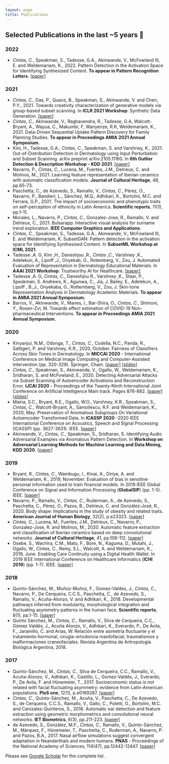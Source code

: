 ```yaml
---
layout: page
title: Publications
---
```


## Selected Publications in the last ~5 years 📜

### 2022

* *Cintas, C.*, Speakman, S., Tadesse, G.A., Akinwande, V., McFowland III, E. and Weldemariam, K., 2022. Pattern Detection in the Activation Space for Identifying Synthesized Content. **To appear in Pattern Recognition Letters**. [[paper]](https://arxiv.org/pdf/2105.12479.pdf)

### 2021

* *Cintas, C.*, Das, P., Quanz, B., Speakman, S., Akinwande, V. and Chen, P.Y., 2021. Towards creativity characterization of generative models via group-based subset scanning. In **ICLR 2021 Workshop**: Synthetic Data Generation. [[paper]](https://arxiv.org/pdf/2104.00479.pdf)
* *Cintas, C.*, Akinwande, V., Raghavendra, R., Tadesse, G.A, Walcott-Bryant, A., Wayua, C., Makumbi, F, Wanyenze, R.K, Weldemariam, K., 2021. Data-Driven Sequential Uptake Pattern Discovery for Family Planning Studies. **To appear in Proceedings AMIA 2021 Annual Symposium.**
* Kim, H., Tadesse, G.A., *Cintas, C.*, Speakman, S. and Varshney, K., 2021. Out-of-Distribution Detection in Dermatology using Input Perturbation and Subset Scanning. arXiv preprint arXiv:2105.11160. In **6th Outlier Detection & Description Workshop - KDD 2021**. [[paper]](https://arxiv.org/pdf/2105.11160.pdf)
* Navarro, P., *Cintas, C.*, Lucena, M., Fuertes, J.M., Delrieux, C. and Molinos, M., 2021. Learning feature representation of Iberian ceramics with automatic classification models. **Journal of Cultural Heritage**, 48, pp.65-73.
* Paschetta, C., de Azevedo, S., Ramallo, V., *Cintas, C.*, Pérez, O., Navarro, P., Bandieri, L., Sánchez, M.Q., Adhikari, K., Bortolini, M.C. and Ferrara, G.P., 2021. The impact of socioeconomic and phenotypic traits on self-perception of ethnicity in Latin America. **Scientific reports**, 11(1), pp.1-11.
* Morales, L., Navarro, P., *Cintas, C.*, Gonzalez-Jose, R., Ramallo, V. and Delrieux, C., 2021. Bulsarapp: Interactive visual analysis for surname trend exploration. **IEEE Computer Graphics and Applications**.
* *Cintas, C.*, Speakman, S., Tadesse, G.A., Akinwande, V., McFowland III, E. and Weldemariam, K. SubsetGAN: Pattern detection in the activation space for Identifying Synthesised Content. In **SubsetML Workshop at ICML 2021**.
* Tadesse ,A. G, Kim ,H., Daneshjou ,R., *Cintas ,C.*, Varshney ,K., Adelekun, A., Lipoff ,J., Onyekab, G., Rotemberg, V., Zou, J. Automated Evaluation of Representation in Dermatology Educational Materials. In **AAAI 2021 Workshop**: Trustworthy AI for Healthcare. [[paper]](https://taih20.github.io/papers/11/CameraReady/AAAI_2021_Trustworthy_camera_ready.pdf)
* Tadesse ,A. G, *Cintas, C.*, Daneshjou R., Varshney ,K., Staar, P., Speakman, S. Andrews, K., Agunwa, C., Jia, J. Bailey, E., Adelekun, A., Lipoff , B.,J., Onyekaba, G., Rottemberg, V., Zou, J. Skin-tone Representation Analysis in Dermatology Academic Materials.  **To appear in AMIA 2021 Annual Symposium.**
* Barros, V., Akinwande, V., Manes, I., Bar-Shira, O., *Cintas, C.*, Shimoni, Y., Rosen-Zvi, M. Towards effect estimation of COVID-19 Non-pharmaceutical Interventions. **To appear in Proceedings AMIA 2021 Annual Symposium.**



### 2020

* Kinyanjui, N.M., Odonga, T., *Cintas, C.*, Codella, N.C., Panda, R., Sattigeri, P. and Varshney, K.R., 2020, October. Fairness of Classifiers Across Skin Tones in Dermatology. In **MICCAI 2020** - International Conference on Medical Image Computing and Computer-Assisted Intervention (pp. 320-329). Springer, Cham. [[paper]](https://link.springer.com/chapter/10.1007/978-3-030-59725-2_31) [[slides]](https://github.com/celiacintas/celiacintas.github.io/blob/main/public/slides/2020/MICCAI_presentation__Derma_Fairness.pdf)
* *Cintas, C.*, Speakman, S., Akinwande, V., Ogallo, W., Weldemariam, K., Sridharan, S. and McFowland, E., 2020. Detecting Adversarial Attacks via Subset Scanning of Autoencoder Activations and Reconstruction Error. **IJCAI 2020** - Proceedings of the Twenty-Ninth International Joint Conference on Artificial Intelligence Main track. Pages 876-882. [[paper]](https://www.ijcai.org/Proceedings/2020/0122.pdf)  [[slides]](https://github.com/celiacintas/celiacintas.github.io/blob/main/public/slides/2020/_IJCAI_2020_presentation__AE___Subset.pdf)
* Maina, S.C., Bryant, R.E., Ogallo, W.O., Varshney, K.R., Speakman, S., *Cintas, C.*, Walcott-Bryant, A., Samoilescu, R.F. and Weldemariam, K., 2020, May. Preservation of Anomalous Subgroups On Variational Autoencoder Transformed Data. In **ICASSP 2020** -2020 IEEE International Conference on Acoustics, Speech and Signal Processing (ICASSP) (pp. 3627-3631). IEEE. [[paper]](https://ieeexplore.ieee.org/abstract/document/9054495)
* Akinwande, V., *Cintas, C.*, Speakman, S., Sridharan, S. Identifying Audio Adversarial Examples via Anomalous Pattern Detection. In **Workshop on Adversarial Learning Methods for Machine Learning and Data Mining, KDD 2020**. [[paper]](https://arxiv.org/abs/2002.05463)

### 2019

* Bryant, R., *Cintas, C.*, Wambugu, I., Kinai, A., Diriye, A. and Weldemariam, K., 2019, November. Evaluation of bias in sensitive personal information used to train financial models. In 2019 IEEE Global Conference on Signal and Information Processing (**GlobalSIP**) (pp. 1-5). IEEE. [[paper]](https://ieeexplore.ieee.org/abstract/document/8969527)
* Navarro, P., Ramallo, V., *Cintas, C.*, Ruderman, A., de Azevedo, S., Paschetta, C., Pérez, O., Pazos, B., Delrieux, C. and González‐José, R., 2020. Body shape: Implications in the study of obesity and related traits. **American Journal of Human Biology**, 32(2), p.e23323. [[paper]](https://onlinelibrary.wiley.com/doi/abs/10.1002/ajhb.23323)
* *Cintas, C.*, Lucena, M., Fuertes, J.M., Delrieux, C., Navarro, P., Gonzalez-Jose, R. and Molinos, M., 2020. Automatic feature extraction and classification of Iberian ceramics based on deep convolutional networks. **Journal of Cultural Heritage**, 41, pp.106-112. [[paper]](https://www.sciencedirect.com/science/article/pii/S1296207418307775)
* Osebe, S., Wachira, C.M., Matu, F., Bore, N., Kaguma, D., Mutahi, J., Ogallo, W., *Cintas, C.*, Remy, S.L., Walcott, A. and Weldemariam, K., 2019, June. Enabling Care Continuity using a Digital Health Wallet. In 2019 IEEE International Conference on Healthcare Informatics (**ICHI 2019**) (pp. 1-7). IEEE. [[paper]](https://ieeexplore.ieee.org/abstract/document/8904625)


### 2018 

* Quinto-Sánchez, M., Muñoz-Muñoz, F., Gomez-Valdes, J., *Cintas, C.*, Navarro, P., De Cerqueira, C.C.S., Paschetta, C., de Azevedo, S., Ramallo, V., Acuña-Alonzo, V. and Adhikari, K., 2018. Developmental pathways inferred from modularity, morphological integration and fluctuating asymmetry patterns in the human face. **Scientific reports**, 8(1), pp.1-15. [[paper]](https://www.nature.com/articles/s41598-018-19324-y)
* Quinto Sánchez, M., *Cintas, C.*, Ramallo, V., Silva de Cerqueira, C.C., Gómez Valdés, J., Acuña Alonzo, V., Adhikari, K., Everardo, P., De Ávila, F., Jaramillo, C. and Arias, W. Relación entre asimetría fluctuante y el tratamiento hormonal, cirugía-ortodoncia maxilofacial, traumatismos y malformaciones craneofaciales. Revista Argentina de Antropología Biológica Argentina, 2018.

### 2017

*  Quinto-Sánchez, M., *Cintas, C.*, Silva de Cerqueira, C.C., Ramallo, V., Acuña-Alonzo, V., Adhikari, K., Castillo, L., Gomez-Valdés, J., Everardo, P., De Avila, F. and Hünemeier, T., 2017. Socioeconomic status is not related with facial fluctuating asymmetry: evidence from Latin-American populations. **PloS one**, 12(1), p.e0169287. [[paper]](https://journals.plos.org/plosone/article?id=10.1371/journal.pone.0169287#:~:text=We%20report%20significant%20relationships%20between,statistical%20relationship%20with%20facial%20asymmetry.)
* *Cintas, C.*, Quinto-Sánchez, M., Acuña, V., Paschetta, C., De Azevedo, S., de Cerqueira, C.C.S., Ramallo, V., Gallo, C., Poletti, G., Bortolini, M.C. and Canizales-Quinteros, S., 2016. Automatic ear detection and feature extraction using geometric morphometrics and convolutional neural networks. **IET Biometrics**, 6(3), pp.211-223. [[paper]](https://digital-library.theiet.org/content/journals/10.1049/iet-bmt.2016.0002)
* de Azevedo, S., González, M.F., *Cintas, C.*, Ramallo, V., Quinto-Sánchez, M., Márquez, F., Hünemeier, T., Paschetta, C., Ruderman, A., Navarro, P. and Pazos, B.A., 2017. Nasal airflow simulations suggest convergent adaptation in Neanderthals and modern humans. **PNAS** - Proceedings of the National Academy of Sciences, 114(47), pp.12442-12447. [[paper]](https://www.pnas.org/content/114/47/12442.short)

Please see [Google Scholar](https://scholar.google.com/citations?hl=en&user=7C8_pL4AAAAJ&view_op=list_works) for the complete list.
